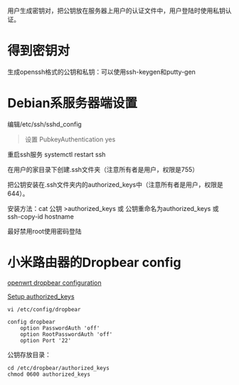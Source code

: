 <!--markdown-->用户生成密钥对，把公钥放在服务器上用户的认证文件中，用户登陆时使用私钥认证。

# 得到密钥对
生成openssh格式的公钥和私钥：可以使用ssh-keygen和putty-gen

# Debian系服务器端设置
编辑/etc/ssh/sshd_config
>设置 PubkeyAuthentication yes

重启ssh服务 systemctl restart ssh

在用户的家目录下创建.ssh文件夹（注意所有者是用户，权限是755）

把公钥安装在.ssh文件夹内的authorized_keys中（注意所有者是用户，权限是644）。

安装方法：cat 公钥 >authorized_keys 或 公钥重命名为authorized_keys 或 ssh-copy-id hostname

最好禁用root使用密码登陆

# 小米路由器的Dropbear config

[openwrt dropbear configuration](https://wiki.openwrt.org/doc/uci/dropbear)

[Setup authorized_keys](https://wiki.openwrt.org/oldwiki/dropbearpublickeyauthenticationhowto)

    vi /etc/config/dropbear
    
    config dropbear
        option PasswordAuth 'off'
        option RootPasswordAuth 'off'
        option Port '22'
        
公钥存放目录：

    cd /etc/dropbear/authorized_keys
    chmod 0600 authorized_keys	